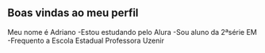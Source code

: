 ## Boas vindas ao meu perfil

Meu nome é Adriano
-Estou estudando pelo Alura
-Sou aluno da 2ªsérie EM
-Frequento a Escola Estadual Professora Uzenir
